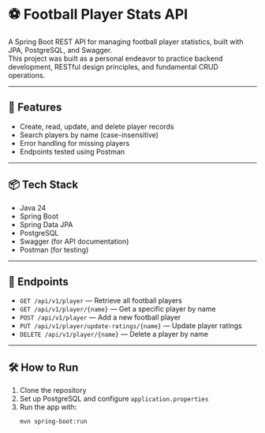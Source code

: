 # ⚽ Football Player Stats API

A Spring Boot REST API for managing football player statistics, built with JPA, PostgreSQL, and Swagger.  
This project was built as a personal endeavor to practice backend development, RESTful design principles, and fundamental CRUD operations.

---

## 🚀 Features
- Create, read, update, and delete player records
- Search players by name (case-insensitive)
- Error handling for missing players
- Endpoints tested using Postman

---

## 📦 Tech Stack
- Java 24
- Spring Boot
- Spring Data JPA
- PostgreSQL
- Swagger (for API documentation)
- Postman (for testing)

---

## 📂 Endpoints
- `GET /api/v1/player` — Retrieve all football players
- `GET /api/v1/player/{name}` — Get a specific player by name
- `POST /api/v1/player` — Add a new football player
- `PUT /api/v1/player/update-ratings/{name}` — Update player ratings
- `DELETE /api/v1/player/{name}` — Delete a player by name

---

## 🛠️ How to Run
1. Clone the repository
2. Set up PostgreSQL and configure `application.properties`
3. Run the app with:
   ```bash
   mvn spring-boot:run
